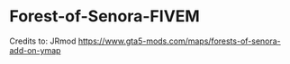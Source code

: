 # Forest-of-Senora-FIVEM
Credits to: JRmod https://www.gta5-mods.com/maps/forests-of-senora-add-on-ymap
